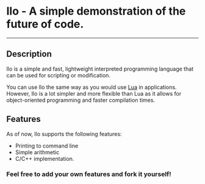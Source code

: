 # Ilo - A simple demonstration of the future of code.
----------
## Description
Ilo is a simple and fast, lightweight interpreted programming language that can be used for scripting or modification.

You can use Ilo the same way as you would use [Lua](https://https://www.lua.org/) in applications. However, Ilo is a lot simpler and more flexible than Lua as it allows for object-oriented programming and faster compilation times.

## Features
As of now, Ilo supports the following features:
- Printing to command line
- Simple arithmetic
- C/C++ implementation.

### Feel free to add your own features and fork it yourself!
